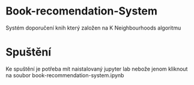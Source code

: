 # Book-recomendation-System
Systém doporučení knih který založen na K Neighbourhoods algoritmu

# Spuštění 
Ke spuštění je potřeba mít naistalovaný jupyter lab nebože jenom kliknout na soubor book-recommendation-system.ipynb
